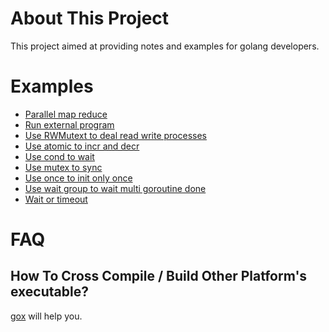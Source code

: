 About This Project
==================
This project aimed at providing notes and examples for golang developers.

Examples
========

<!-- EXAMPLES BEGIN -->
- [Parallel map reduce](./parallel-map-reduce)
- [Run external program](./run-external-program)
- [Use RWMutext to deal read write processes](./use-RWMutext-to-deal-read-write-processes)
- [Use atomic to incr and decr](./use-atomic-to-incr-and-decr)
- [Use cond to wait](./use-cond-to-wait)
- [Use mutex to sync](./use-mutex-to-sync)
- [Use once to init only once](./use-once-to-init-only-once)
- [Use wait group to wait multi goroutine done](./use-wait-group-to-wait-multi-goroutine-done)
- [Wait or timeout](./wait-or-timeout)
<!-- EXAMPLES END -->

FAQ
===

How To Cross Compile / Build Other Platform's executable?
--------------------------------------------------------

[gox](https://github.com/mitchellh/gox) will help you.

